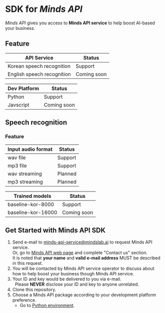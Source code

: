 # SDK for *Minds API*

*Minds API* gives you access to **Minds API service** to help boost AI-based your business.

## Feature

| API Service                | Status       | 
| -------------------------- | ------------ |
| Korean speech recognition  | Support      |
| English speech recognition | Coming soon  |


| Dev Platform  | Status       |
| ------------- | ------------ |
| Python        | Support      |
| Javscript     | Coming soon  |

## Speech recognition
### Feature

| Input audio format  | Status       |
| ------------------- | ------------ |
| wav file            | Support      |
| mp3 file            | Support      |
| wav streaming       | Planned      |
| mp3 streaming       | Planned      |

| Trained models      | Status      |
| ------------------- | ----------- |
| baseline-kor-8000   | Support     |
| baseline-kor-16000  | Coming soon |

## Get Started with Minds API SDK
1. Send e-mail to minds-api-service@mindslab.ai to request Minds API service.  
     Or, go to [Minds API web page](http://mindslab.ai/?page_id=4789) and complete "Contact us" section.   
   It is noted that **your name** and **valid e-mail address** MUST be described in this request.
2. You will be contacted by Minds API service operator to discuss about how to help boost your business though Minds API service.
3. Your ID and key would be delivered to you via e-mail.  
   Please **NEVER** disclose your ID and key to anyone unrelated.
4. Clone this repository.   
5. Choose a Minds API package according to your development platform preference.   
   - Go to [Python environment](https://github.com/mindslab-ai/Minds_API_SDK/tree/master/py).
